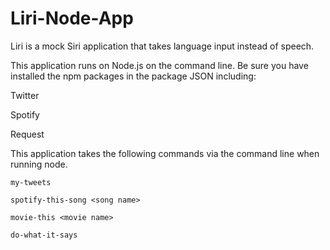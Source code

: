 # Liri-Node-App

Liri is a mock Siri application that takes language input instead of speech.

This application runs on Node.js on the command line. Be sure you have installed the npm packages in the package JSON including:

Twitter

Spotify

Request

This application takes the following commands via the command line when running node.

`my-tweets`

`spotify-this-song <song name>`

`movie-this <movie name>`

`do-what-it-says`
